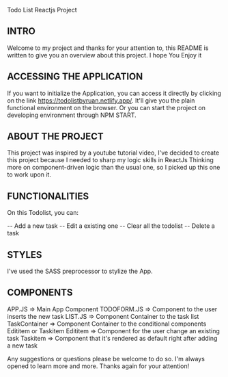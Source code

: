 Todo List Reactjs Project

## INTRO ##

Welcome to my project and thanks for your attention to, this README is written to give you an overview about this project. I hope You Enjoy it

## ACCESSING THE APPLICATION ##

If you want to initialize the Application, you can access it directly by clicking on the link https://todolistbyruan.netlify.app/. It'll give you the plain functional environment on the browser. Or you can start the project on developing environment through NPM START.

## ABOUT THE PROJECT ##

This project was inspired by a youtube tutorial video, I've decided to create this project because I needed to sharp my logic skills in ReactJs
Thinking more on component-driven logic than the usual one, so I picked up this one to work upon it.

## FUNCTIONALITIES ##

On this Todolist, you can:

-- Add a new task
-- Edit a existing one
-- Clear all the todolist
-- Delete a task

## STYLES ##

I've used the SASS preprocessor to stylize the App.

## COMPONENTS ##

APP.JS => Main App Component
TODOFORM.JS => Component to the user inserts the new task
LIST.JS => Component Container to the task list
  TaskContainer => Component Container to the conditional components Edititem or Taskitem
  Edititem => Component for the user change an existing task
  Taskitem => Component that it's rendered as default right after adding a new task


Any suggestions or questions please be welcome to do so. I'm always opened to learn more and more. Thanks again for your attention!